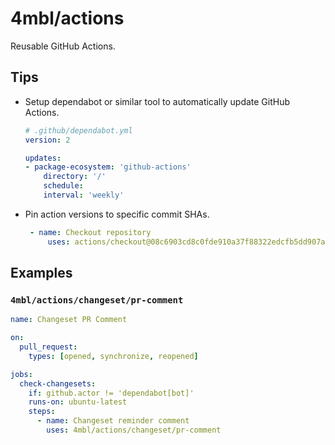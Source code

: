 # 4mbl/actions

Reusable GitHub Actions.

## Tips

- Setup dependabot or similar tool to automatically update GitHub Actions.

  ```yaml
  # .github/dependabot.yml
  version: 2

  updates:
  - package-ecosystem: 'github-actions'
      directory: '/'
      schedule:
      interval: 'weekly'
  ```

- Pin action versions to specific commit SHAs.

  ```yaml
   - name: Checkout repository
       uses: actions/checkout@08c6903cd8c0fde910a37f88322edcfb5dd907a8 # v5.0.0
  ```

## Examples

### `4mbl/actions/changeset/pr-comment`

```yaml
name: Changeset PR Comment

on:
  pull_request:
    types: [opened, synchronize, reopened]

jobs:
  check-changesets:
    if: github.actor != 'dependabot[bot]'
    runs-on: ubuntu-latest
    steps:
      - name: Changeset reminder comment
        uses: 4mbl/actions/changeset/pr-comment
```
